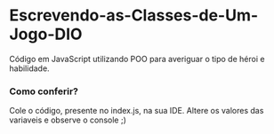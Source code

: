 # Escrevendo-as-Classes-de-Um-Jogo-DIO
Código em JavaScript utilizando POO para averiguar o tipo de héroi e habilidade.
### Como conferir?
Cole o código, presente no index.js, na sua IDE. Altere os valores das variaveis e observe o console ;)
